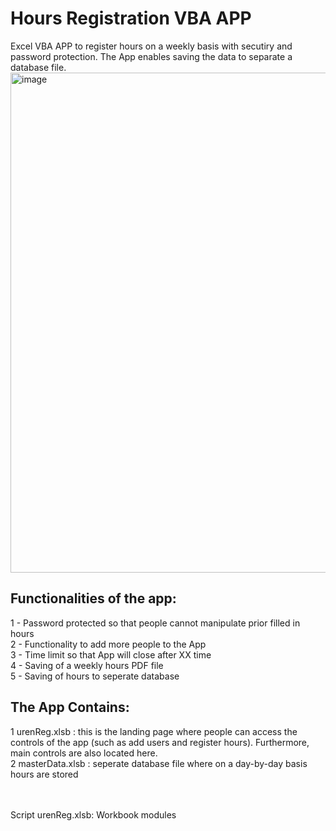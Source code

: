 # <h1>Hours Registration VBA APP</h1>
Excel VBA APP to register hours on a weekly basis with secutiry and password protection. The App enables saving the data to separate a database file. 
<img width="800" alt="image" src="https://user-images.githubusercontent.com/19918869/165584944-dee22d6c-0a16-40a3-b854-6540c17a1c02.png">

<h2>Functionalities of the app:</h2>
 <div> 1 - Password protected so that people cannot manipulate prior filled in hours </div>
 <div> 2 - Functionality to add more people to the App </div> 
 <div> 3 - Time limit so that App will close after XX time </div> 
 <div> 4 - Saving of a weekly hours PDF file </div>
 <div> 5 - Saving of hours to seperate database </div> 

<h2>The App Contains: </h2>
<div>1 urenReg.xlsb : this is the landing page where people can access the controls of the app (such as add users and register hours). Furthermore, main controls are also located here. </div> 
<div>2 masterData.xlsb : seperate database file where on a day-by-day basis hours are stored  </div> 
<br></br> 

Script urenReg.xlsb:
Workbook modules 

